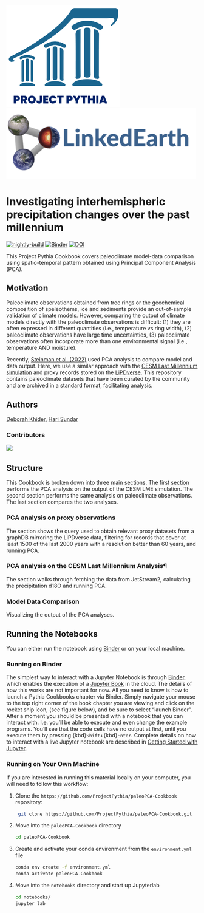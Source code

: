 <img src="thumbnail.png" alt="thumbnail" width="300"/>
<img src="https://github.com/LinkedEarth/Logos/blob/master/LinkedEarth_medium.png?raw=true" alt="LinkedEarth Logo" width="500">

# Investigating interhemispheric precipitation changes over the past millennium

[![nightly-build](https://github.com/ProjectPythia/paleoPCA-Cookbook/actions/workflows/nightly-build.yaml/badge.svg)](https://github.com/ProjectPythia/paleoPCA-Cookbook/actions/workflows/nightly-build.yaml)
[![Binder](https://binder.projectpythia.org/badge_logo.svg)](https://binder.projectpythia.org/v2/gh/ProjectPythia/paleoPCA-Cookbook/main?labpath=notebooks)
[![DOI](https://zenodo.org/badge/813352705.svg)](https://zenodo.org/badge/latestdoi/813352705)

This Project Pythia Cookbook covers paleoclimate model-data comparison using spatio-temporal pattern obtained using Principal Component Analysis (PCA).

## Motivation

Paleoclimate observations obtained from tree rings or the geochemical composition of speleothems, ice and sediments provide an out-of-sample validation of climate models. However, comparing the output of climate models directly with the paleoclimate observations is difficult: (1) they are often expressed in different quantities (i.e., temperature vs ring width), (2) paleoclimate observations have large time uncertainties, (3) paleoclimate observations often incorporate more than one environmental signal (i.e., temperature AND moisture).

Recently, [Steinman et al. (2022)](https://www.pnas.org/doi/full/10.1073/pnas.2120015119) used PCA analysis to compare model and data output. Here, we use a similar approach with the [CESM Last Millennium simulation](https://www2.cesm.ucar.edu/models/cesm1.2/) and proxy records stored on the [LiPDverse](https://lipdverse.org). This repository contains paleoclimate datasets that have been curated by the community and are archived in a standard format, facilitating analysis. 

## Authors

[Deborah Khider](@khider), [Hari Sundar](@sriharisundar)

### Contributors

<a href="https://github.com/ProjectPythia/paleoPCA-Cookbook/graphs/contributors">
  <img src="https://contrib.rocks/image?repo=ProjectPythia/paleoPCA-Cookbook" />
</a>

## Structure

This Cookbook is broken down into three main sections. The first section performs the PCA analysis on the output of the CESM LME simulation. The second section performs the same analysis on paleoclimate observations. The last section compares the two analyses.

### PCA analysis on proxy observations

The section shows the query used to obtain relevant proxy datasets from a graphDB mirroring the LiPDverse data, filtering for records that cover at least 1500 of the last 2000 years with a resolution better than 60 years, and running PCA.

### PCA analysis on the CESM Last Millennium Analysis¶

The section walks through fetching the data from JetStream2, calculating the precipitation d18O and running PCA. 


### Model Data Comparison

Visualizing the output of the PCA analyses. 

## Running the Notebooks

You can either run the notebook using [Binder](https://binder.projectpythia.org/) or on your local machine.

### Running on Binder

The simplest way to interact with a Jupyter Notebook is through
[Binder](https://binder.projectpythia.org/), which enables the execution of a
[Jupyter Book](https://jupyterbook.org) in the cloud. The details of how this works are not
important for now. All you need to know is how to launch a Pythia
Cookbooks chapter via Binder. Simply navigate your mouse to
the top right corner of the book chapter you are viewing and click
on the rocket ship icon, (see figure below), and be sure to select
“launch Binder”. After a moment you should be presented with a
notebook that you can interact with. I.e. you’ll be able to execute
and even change the example programs. You’ll see that the code cells
have no output at first, until you execute them by pressing
{kbd}`Shift`\+{kbd}`Enter`. Complete details on how to interact with
a live Jupyter notebook are described in [Getting Started with
Jupyter](https://foundations.projectpythia.org/foundations/getting-started-jupyter.html).

### Running on Your Own Machine

If you are interested in running this material locally on your computer, you will need to follow this workflow:

1. Clone the `https://github.com/ProjectPythia/paleoPCA-Cookbook` repository:

   ```bash
    git clone https://github.com/ProjectPythia/paleoPCA-Cookbook.git
   ```

1. Move into the `paleoPCA-Cookbook` directory
   ```bash
   cd paleoPCA-Cookbook
   ```
1. Create and activate your conda environment from the `environment.yml` file
   ```bash
   conda env create -f environment.yml
   conda activate paleoPCA-Cookbook
   ```
1. Move into the `notebooks` directory and start up Jupyterlab
   ```bash
   cd notebooks/
   jupyter lab
   ```
